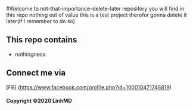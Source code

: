 #Welcome to not-that-importance-delete-later repository
you will find in this repo nothing out of value
this is a test project therefor gonna delete it later(if I remember to do so)
## This repo contains
* nothingness
## Connect me via
[FB] (https://www.facebook.com/profile.php?id=100010471746819)
#### Copyright ©2020 LinhMD